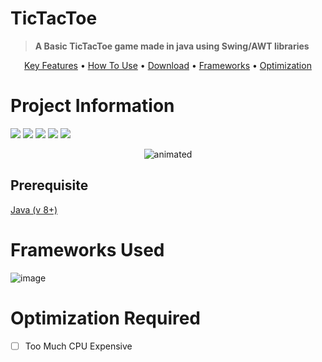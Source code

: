 # **TicTacToe**
> **A Basic TicTacToe game made in java using Swing/AWT libraries**


<p align="center">
  <a href="#key-features">Key Features</a> •
  <a href="#how-to-use">How To Use</a> •
  <a href="#download">Download</a> •
  <a href="#Frameworks">Frameworks</a> •
  <a href="#Optimization">Optimization </a>
</p>

# Project Information

<p align="left">  
<img src="https://img.shields.io/badge/Language-Java-blue">
<img src="https://img.shields.io/badge/Platform-Windows-brightgreen">
<img src="https://img.shields.io/badge/GUI-Java Swing-blueviolet">
<img src="https://img.shields.io/badge/Version-2.1-ff69b4">
<img src="https://img.shields.io/badge/IDE-Netbeans_11.3-34baeb"

</p>
<p align="center">
  <img src="https://github.com/Mr-Anubhav-pandey/TicTacToe/blob/main/resources/tictactoe.gif" alt="animated" />
</p>

 ## Prerequisite
 [Java (v 8+)](https://www.oracle.com/java/technologies/downloads/)
 
  # Frameworks Used
  ![image](https://github.com/Mr-Anubhav-pandey/TicTacToe/blob/main/resources/code.png)
  
  # Optimization Required
  - [ ] Too Much CPU Expensive
